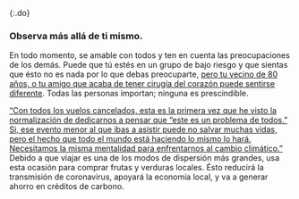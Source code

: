 {:.do}
### Observa más allá de ti mismo.

En todo momento, se amable con todos y ten en cuenta las preocupaciones de los demás. Puede que tú estés en un grupo de bajo riesgo y que sientas que ésto no es nada por lo que debas preocuparte, [pero tu vecino de 80 años, o tu amigo que acaba de tener cirugía del corazón puede sentirse diferente](https://twitter.com/kakape/status/1235318985429782532). Todas las personas importan; ninguna es prescindible. 
 
[“Con todos los vuelos cancelados, esta es la primera vez que he visto la normalización de dedicarnos a pensar que “este es un problema de todos.” Si, ese evento menor al que ibas a asistir puede no salvar muchas vidas, pero el hecho que todo el mundo está haciendo lo mismo lo hará. Necesitamos la misma mentalidad para enfrentarnos al cambio climático.”](https://twitter.com/JasonWilliamsNY/status/1236332192172838912) Debido a que viajar es una de los modos de dispersión más grandes, usa esta ocasión para comprar frutas y verduras locales. Ésto reducirá la transmisión de coronavirus, apoyará la economía local, y va a generar ahorro en créditos de carbono.
